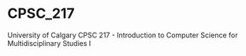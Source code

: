 # CPSC_217
University of Calgary CPSC 217 - Introduction to Computer Science for Multidisciplinary Studies I
